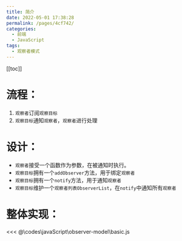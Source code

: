 ```yaml
---
title: 简介
date: 2022-05-01 17:38:28
permalink: /pages/4cf742/
categories:
  - 前端
  - JavaScript
tags:
  - 观察者模式
---
```


[[toc]]

# 流程：
1. `观察者`订阅`观察目标`
2. `观察目标`通知`观察者`，`观察者`进行处理

# 设计：
-   `观察者`接受一个函数作为参数，在被通知时执行。
-   `观察目标`拥有一个`addObserver`方法，用于绑定`观察者`
-   `观察目标`拥有一个`notify`方法，用于通知`观察者`
-   `观察目标`维护一个`观察者列表ObserverList`，在`notify`中通知所有`观察者`

# 整体实现：
<<< @\codes\javaScript\observer-model\basic.js